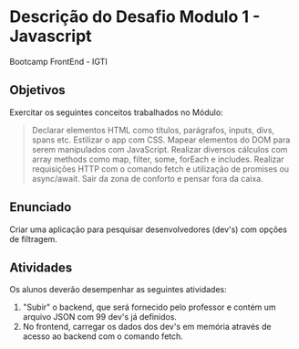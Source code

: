 # Descrição do Desafio Modulo 1 - Javascript

Bootcamp FrontEnd - IGTI

## Objetivos

Exercitar os seguintes conceitos trabalhados no Módulo:

> Declarar elementos HTML como títulos, parágrafos, inputs, divs, spans etc.
> Estilizar o app com CSS.
> Mapear elementos do DOM para serem manipulados com JavaScript.
> Realizar diversos cálculos com array methods como map, filter, some, forEach e
> includes.
> Realizar requisições HTTP com o comando fetch e utilização de promises ou
> async/await.
> Sair da zona de conforto e pensar fora da caixa.

## Enunciado

Criar uma aplicação para pesquisar desenvolvedores (dev's) com opções de filtragem.

## Atividades

Os alunos deverão desempenhar as seguintes atividades:

1. "Subir" o backend, que será fornecido pelo professor e contém um arquivo JSON
   com 99 dev's já definidos.
2. No frontend, carregar os dados dos dev's em memória através de acesso ao backend
   com o comando fetch.
